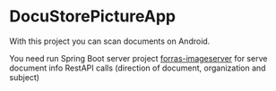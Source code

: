 # DocuStorePictureApp

With this project you can scan documents on Android.

You need run Spring Boot server project [forras-imageserver](https://github.com/pzoli/forras-imageserver) for serve document info RestAPI calls (direction of document, organization and subject)